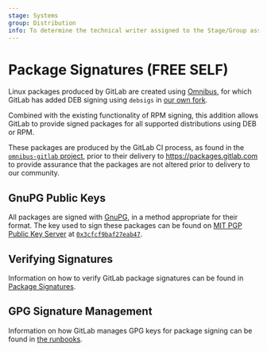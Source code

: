 ```yaml
---
stage: Systems
group: Distribution
info: To determine the technical writer assigned to the Stage/Group associated with this page, see https://about.gitlab.com/handbook/product/ux/technical-writing/#assignments
---
```


# Package Signatures **(FREE SELF)**

Linux packages produced by GitLab are created using [Omnibus](https://github.com/chef/omnibus), for which GitLab
has added DEB signing using `debsigs` in [our own fork](https://gitlab.com/gitlab-org/omnibus).

Combined with the existing functionality of RPM signing, this addition allows GitLab to provide signed packages for all
supported distributions using DEB or RPM.

These packages are produced by the GitLab CI process, as found in the
[`omnibus-gitlab` project](https://gitlab.com/gitlab-org/omnibus-gitlab/blob/master/.gitlab-ci.yml),
prior to their delivery to <https://packages.gitlab.com> to provide assurance that the packages are not altered prior
to delivery to our community.

## GnuPG Public Keys

All packages are signed with [GnuPG](https://www.gnupg.org/), in a method appropriate for their format. The key used to
sign these packages can be found on [MIT PGP Public Key Server](https://pgp.mit.edu) at
[`0x3cfcf9baf27eab47`](https://pgp.mit.edu/pks/lookup?op=vindex&search=0x3CFCF9BAF27EAB47).

## Verifying Signatures

Information on how to verify GitLab package signatures can be found in [Package Signatures](https://docs.gitlab.com/omnibus/update/package_signatures.html).

## GPG Signature Management

Information on how GitLab manages GPG keys for package signing can be found in [the runbooks](https://gitlab.com/gitlab-com/runbooks/-/blob/master/docs/packaging/manage-package-signing-keys.md).
